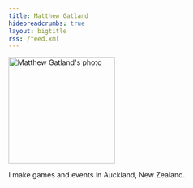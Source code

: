 ```yaml
---
title: Matthew Gatland
hidebreadcrumbs: true
layout: bigtitle
rss: /feed.xml
---
```


<img class="leftside" src="http://www.gravatar.com/avatar/074df10c26c1b064f8126ce0dbeec4b6.png?s=210" alt="Matthew Gatland's photo" height="210" width="210">

<div class="beside">
<p>I make games and events in Auckland, New Zealand.</p>
</div>

<div style="clear: both"></div>
